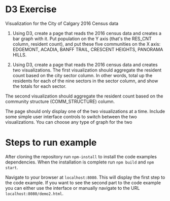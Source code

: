 # D3 Exercise
Visualization for the City of Calgary 2016 Census data

1) Using D3, create a page that reads the 2016 census data and creates a bar graph with it.
Put population on the Y axis (that's the RES_CNT column, resident count), and put these five
communities on the X axis: EDGEMONT, ACADIA, BANFF TRAIL, CRESCENT HEIGHTS,
PANORAMA HILLS.

2) Using D3, create a page that reads the 2016 census data and creates two visualizations.
The first visualization should aggregate the resident count based on the city sector column. In
other words, total up the residents for each of the nine sectors in the sector column, and show
the totals for each sector.

The second visualization should aggregate the resident count based on the community
structure (COMM_STRUCTURE) column.

The page should only display one of the two visualizations at a time. Include some simple
user interface controls to switch between the two visualizations.
You can choose any type of graph for the two

# Steps to run example

After cloning the repository run `npm-install` to install the code examples dependencies.
When the installation is complete run `npm build` and `npm start`.

Navigate to your browser at `localhost:8080`. This will display the first step to the code example.
If you want to see the second part to the code example you can either use the interface or manually navigate
to the URL `localhost:8080/demo2.html`.
